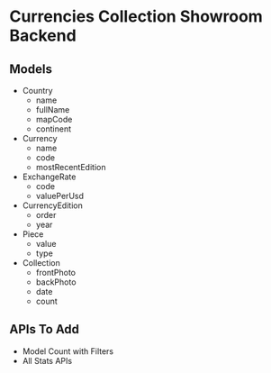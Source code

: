 # Currencies Collection Showroom Backend

## Models

- Country
  - name
  - fullName
  - mapCode
  - continent
- Currency
  - name
  - code
  - mostRecentEdition
- ExchangeRate
  - code
  - valuePerUsd
- CurrencyEdition
  - order
  - year
- Piece
  - value
  - type
- Collection
  - frontPhoto
  - backPhoto
  - date
  - count

## APIs To Add

- Model Count with Filters
- All Stats APIs
